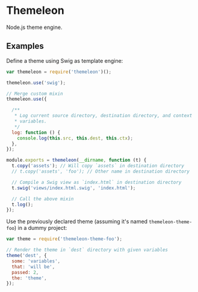 Themeleon
=========

Node.js theme engine.

Examples
--------

Define a theme using Swig as template engine:

```js
var themeleon = require('themeleon')();

themeleon.use('swig');

// Merge custom mixin
themeleon.use({

  /**
   * Log current source directory, destination directory, and context
   * variables.
   */
  log: function () {
    console.log(this.src, this.dest, this.ctx);
  },
});

module.exports = themeleon(__dirname, function (t) {
  t.copy('assets'); // Will copy `assets` in destination directory
  // t.copy('assets', 'foo'); // Other name in destination directory

  // Compile a Swig view as `index.html` in destination directory
  t.swig('views/index.html.swig', 'index.html');

  // Call the above mixin
  t.log();
});
```

Use the previously declared theme (assuming it's named
`themeleon-theme-foo`) in a dummy project:

```js
var theme = require('themeleon-theme-foo');

// Render the theme in `dest` directory with given variables
theme('dest', {
  some: 'variables',
  that: 'will be',
  passed: 2,
  the: 'theme',
});
```
